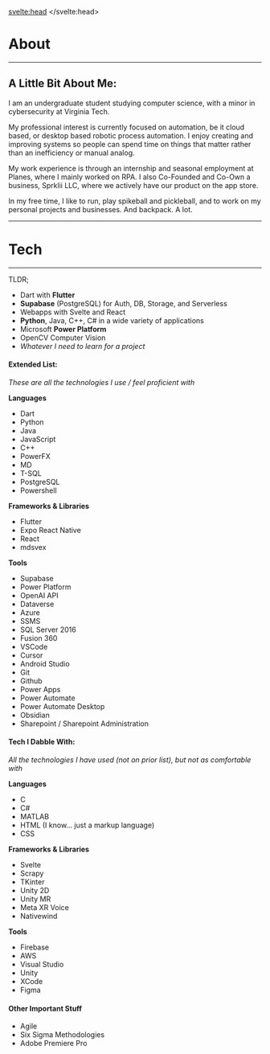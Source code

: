 <svelte:head>
	<title>About</title>
</svelte:head>

<script>
    import MultiBullet from '$lib/components/MultiBullet.svelte';
</script>

<h1>About</h1>

---

## A Little Bit About Me:

I am an undergraduate student studying computer science, with a minor in cybersecurity at Virginia Tech.  
  
My professional interest is currently focused on automation, be it cloud based, or desktop based robotic process automation. I enjoy creating and improving systems so people can spend time on things that matter rather than an inefficiency or manual analog.  
  
My work experience is through an internship and seasonal employment at Planes, where I mainly worked on RPA. I also Co-Founded and Co-Own a business, Sprklii LLC, where we actively have our product on the app store.  
  
In my free time, I like to run, play spikeball and pickleball, and to work on my personal projects and businesses. And backpack. A lot.


---

#### 

# Tech
---


TLDR;

- Dart with **Flutter**
- **Supabase** (PostgreSQL) for Auth, DB, Storage, and Serverless
- Webapps with Svelte and React 
- **Python**, Java, C++, C# in a wide variety of applications
- Microsoft **Power Platform**
- OpenCV Computer Vision
- *Whatever I need to learn for a project* 

#### Extended List:
*These are all the technologies I use / feel proficient with*

**Languages**
- Dart
- Python
- Java
- JavaScript
- C++
- PowerFX
- MD
- T-SQL
- PostgreSQL
- Powershell

**Frameworks & Libraries**
- Flutter
- Expo React Native
- React
- mdsvex

**Tools**
- Supabase
- Power Platform
- OpenAI API
- Dataverse
- Azure
- SSMS
- SQL Server 2016
- Fusion 360
- VSCode
- Cursor
- Android Studio
- Git
- Github
- Power Apps
- Power Automate
- Power Automate Desktop
- Obsidian
- Sharepoint / Sharepoint Administration

#### Tech I Dabble With:
*All the technologies I have used (not on prior list), but not as comfortable with*

**Languages**
- C
- C#
- MATLAB
- HTML (I know... just a markup language)
- CSS

**Frameworks & Libraries**
- Svelte
- Scrapy
- TKinter
- Unity 2D
- Unity MR
- Meta XR Voice
- Nativewind

**Tools**
- Firebase
- AWS
- Visual Studio
- Unity
- XCode
- Figma

#### Other Important Stuff
- Agile
- Six Sigma Methodologies
- Adobe Premiere Pro